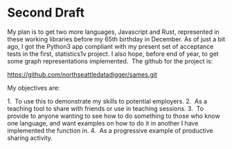 # Second Draft 

My plan is to get two more languages, Javascript and Rust, represented in these working libraries before my 65th birthday in December.
As of just a bit ago, I got the Python3 app compliant with my present set of acceptance tests in the first, statistics1v project.
I also hope, before end of year, to get some graph representations implemented.  The github for the project is:

https://github.com/northseattledatadigger/sames.git

My objectives are:

1.  To use this to demonstrate my skills to potential employers.
2.  As a teaching tool to share with friends or use in teaching sessions.
3.  To provide to anyone wanting to see how to do something to those who know one language, and want examples on how to do it in another I have implemented the function in.
4.  As a progressive example of productive sharing activity.
